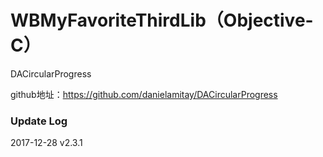 # WBMyFavoriteThirdLib（Objective-C）
DACircularProgress

github地址：https://github.com/danielamitay/DACircularProgress


### Update Log
2017-12-28          v2.3.1
